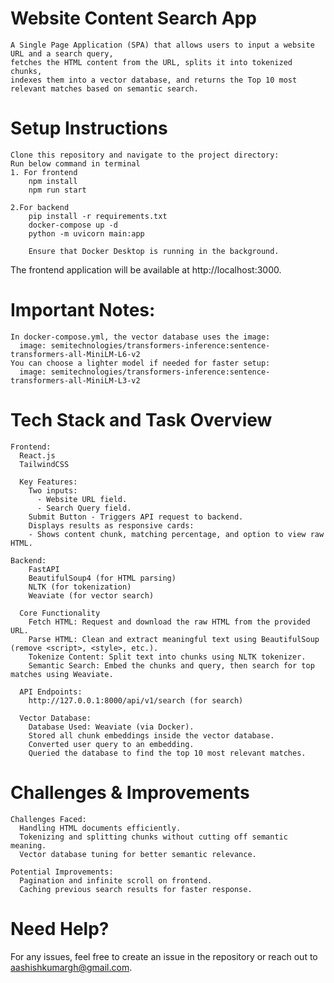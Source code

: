 # Website Content Search App

    A Single Page Application (SPA) that allows users to input a website URL and a search query,
    fetches the HTML content from the URL, splits it into tokenized chunks,
    indexes them into a vector database, and returns the Top 10 most relevant matches based on semantic search.

# Setup Instructions

    Clone this repository and navigate to the project directory:
    Run below command in terminal
    1. For frontend
        npm install
        npm run start

    2.For backend
        pip install -r requirements.txt
        docker-compose up -d
        python -m uvicorn main:app

        Ensure that Docker Desktop is running in the background.

The frontend application will be available at http://localhost:3000.

# Important Notes:

    In docker-compose.yml, the vector database uses the image:
      image: semitechnologies/transformers-inference:sentence-transformers-all-MiniLM-L6-v2
    You can choose a lighter model if needed for faster setup:
      image: semitechnologies/transformers-inference:sentence-transformers-all-MiniLM-L3-v2


# Tech Stack and Task Overview

    Frontend:
      React.js
      TailwindCSS

      Key Features:
        Two inputs:
          - Website URL field.
          - Search Query field.
        Submit Button - Triggers API request to backend.
        Displays results as responsive cards:
        - Shows content chunk, matching percentage, and option to view raw HTML.

    Backend:
        FastAPI
        BeautifulSoup4 (for HTML parsing)
        NLTK (for tokenization)
        Weaviate (for vector search)

      Core Functionality
        Fetch HTML: Request and download the raw HTML from the provided URL.
        Parse HTML: Clean and extract meaningful text using BeautifulSoup (remove <script>, <style>, etc.).
        Tokenize Content: Split text into chunks using NLTK tokenizer.
        Semantic Search: Embed the chunks and query, then search for top matches using Weaviate.

      API Endpoints:
        http://127.0.0.1:8000/api/v1/search (for search)

      Vector Database:
        Database Used: Weaviate (via Docker).
        Stored all chunk embeddings inside the vector database.
        Converted user query to an embedding.
        Queried the database to find the top 10 most relevant matches.

# Challenges & Improvements

    Challenges Faced:
      Handling HTML documents efficiently.
      Tokenizing and splitting chunks without cutting off semantic meaning.
      Vector database tuning for better semantic relevance.

    Potential Improvements:
      Pagination and infinite scroll on frontend.
      Caching previous search results for faster response.

# Need Help?

For any issues, feel free to create an issue in the repository or reach out to aashishkumargh@gmail.com.
